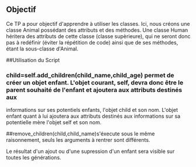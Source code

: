 ## Objectif
Ce TP a pour objectif d'apprendre à utiliser les classes. 
Ici, nous créons une classe Animal possédant des attributs et des méthodes. 
Une classe Human héritera des attributs de cette classe (classe supèrieure), qui ne seront donc pas à redéfinir (éviter la répétition de code) ainsi que de ses méthodes, étant la sous-classe 
d'Animal.

##Utilisation du Script
### child=self.add_children(child_name,child_age) permet de créer un objet enfant. L'objet courant, self, devra donc être le parent souhaité de l'enfant et ajoutera aux attributs destinés aux 
informations sur ses potentiels enfants, l'objet child et son nom. L'objet enfant quant à lui ajoutera aux attributs destinés aux informations sur sa potentielle mère l'objet self et son nom.

##remove_children(child,child_name)s'éxecute sous le même raisonnement, seuls les arguments à rentrer sont différents.

Le résultat d'un ajout ou d'une supression d'un enfant sera visible sur toutes les générations.  

 

